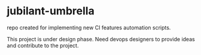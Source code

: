 # jubilant-umbrella
repo created for implementing new CI features automation scripts.

This project is under design phase. 
Need devops designers to provide ideas and contribute to the project.


